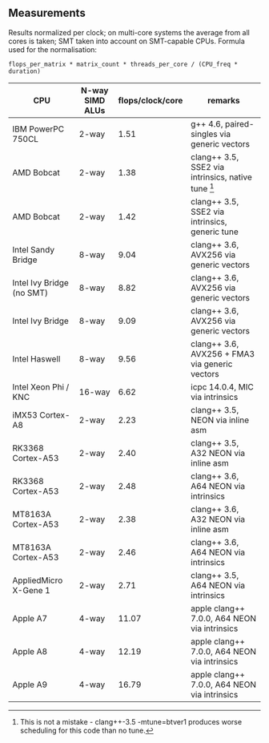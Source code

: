 Measurements
------------

Results normalized per clock; on multi-core systems the average from all cores is taken; SMT taken into account on SMT-capable CPUs.
Formula used for the normalisation:

	flops_per_matrix * matrix_count * threads_per_core / (CPU_freq * duration)

| CPU                       | N-way SIMD ALUs  | flops/clock/core | remarks                                            |
| ------------------------- | ---------------- | ---------------- | -------------------------------------------------- |
| IBM PowerPC 750CL         | 2-way            | 1.51             | g++ 4.6, paired-singles via generic vectors        |
| AMD Bobcat                | 2-way            | 1.38             | clang++ 3.5, SSE2 via intrinsics, native tune [^1] |
| AMD Bobcat                | 2-way            | 1.42             | clang++ 3.5, SSE2 via intrinsics, generic tune     |
| Intel Sandy Bridge        | 8-way            | 9.04             | clang++ 3.6, AVX256 via generic vectors            |
| Intel Ivy Bridge (no SMT) | 8-way            | 8.82             | clang++ 3.6, AVX256 via generic vectors            |
| Intel Ivy Bridge          | 8-way            | 9.09             | clang++ 3.6, AVX256 via generic vectors            |
| Intel Haswell             | 8-way            | 9.56             | clang++ 3.6, AVX256 + FMA3 via generic vectors     |
| Intel Xeon Phi / KNC      | 16-way           | 6.62             | icpc 14.0.4, MIC via intrinsics                    |
| iMX53 Cortex-A8           | 2-way            | 2.23             | clang++ 3.5, NEON via inline asm                   |
| RK3368 Cortex-A53         | 2-way            | 2.40             | clang++ 3.5, A32 NEON via inline asm               |
| RK3368 Cortex-A53         | 2-way            | 2.48             | clang++ 3.6, A64 NEON via intrinsics               |
| MT8163A Cortex-A53        | 2-way            | 2.38             | clang++ 3.6, A32 NEON via inline asm               |
| MT8163A Cortex-A53        | 2-way            | 2.46             | clang++ 3.6, A64 NEON via intrinsics               |
| AppliedMicro X-Gene 1     | 2-way            | 2.71             | clang++ 3.5, A64 NEON via intrinsics               |
| Apple A7                  | 4-way            | 11.07            | apple clang++ 7.0.0, A64 NEON via intrinsics       |
| Apple A8                  | 4-way            | 12.19            | apple clang++ 7.0.0, A64 NEON via intrinsics       |
| Apple A9                  | 4-way            | 16.79            | apple clang++ 7.0.0, A64 NEON via intrinsics       |

[^1]: This is not a mistake - clang++-3.5 -mtune=btver1 produces worse scheduling for this code than no tune.
